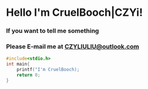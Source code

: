 # Hello I'm CruelBooch|CZYi!
### If you want to tell me something
### Please E-mail me at CZYLIULIU@outlook.com
``` c++
#include<stdio.h>
int main{
    printf("I'm CruelBooch);
    return 0;
}
